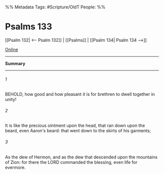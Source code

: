 

%% Metadata
Tags: #Scripture/OldT
People: 
%%
# Psalms 133
[[Psalm 132| <-- Psalm 132]] | [[Psalms]] | [[Psalm 134| Psalm 134 -->]]

[Online](https://churchofjesuschrist.org/study/scriptures/ot/ps/133?lang=eng)

---
__Summary__



---

###### 1
BEHOLD, how good and how pleasant it is for brethren to dwell together in unity!
###### 2
It is like the precious ointment upon the head, that ran down upon the beard, even Aaron's beard: that went down to the skirts of his garments;
###### 3
As the dew of Hermon, and as the dew that descended upon the mountains of Zion: for there the LORD commanded the blessing, even life for evermore.



